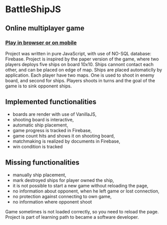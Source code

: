 # BattleShipJS
## Online multiplayer game
### [Play in browser or on mobile](http://well-to-do-crush.surge.sh/)

Project was written in pure JavaScript, with use of NO-SQL database: Firebase.
Project is inspired by the paper version of the game, where two players deploys
five ships on board 10x10. Ships cannont contact each other, and can be placed
on edge of map. Ships are placed automaticlly by application. Each player have
two maps. One is used to shoot in enemy board, and second for ships. Players
shoots in turns and the goal of the game is to sink opponent ships.

## Implemented functionalities
* boards are render with use of VanillaJS,
* shooting board is interactive,
* automatic ship placement,
* game progress is tracked in Firebase,
* game count hits and shows it on shooting board,
* matchmaking is realized by documents in Firebase,
* win condition is tracked

## Missing functionalities
* manually ship placement,
* mark destroyed ships for player owned the ship,
* it is not possible to start a new game without reloading the page,
* no information about opponent, when he left game or lost connection,
* no protection against connecting to own game,
* no information where opponent shoot

Game sometimes is not loaded correctly, so you need to reload the page.
Project is part of learning path to became a software developer.
